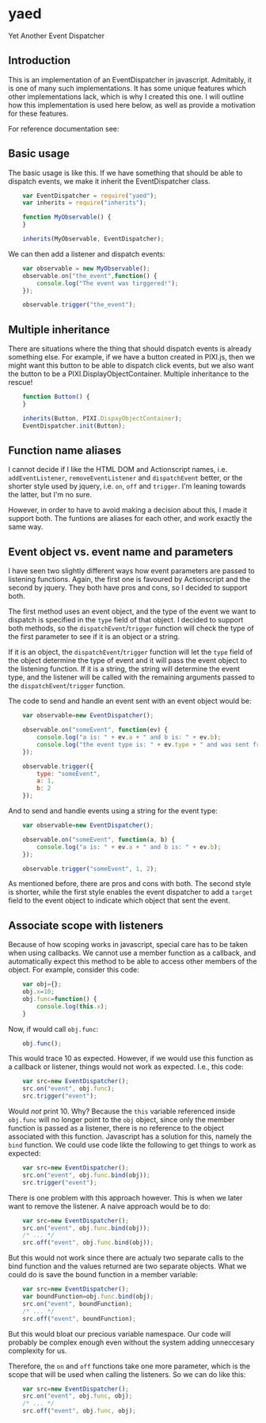 yaed
====

Yet Another Event Dispatcher

Introduction
------------

This is an implementation of an EventDispatcher in javascript. Admitably, it is one of many such
implementations. It has some unique features which other implementations lack, which is why
I created this one. I will outline how this implementation is used here below, as well as provide
a motivation for these features.

For reference documentation see:

Basic usage
-----------

The basic usage is like this. If we have something that should be able to dispatch events,
we make it inherit the EventDispatcher class.

````javascript
    var EventDispatcher = require("yaed");
    var inherits = require("inherits");

    function MyObservable() {
    }

    inherits(MyObservable, EventDispatcher);
````

We can then add a listener and dispatch events:

````javascript
    var observable = new MyObservable();
    observable.on("the_event",function() {
        console.log("The event was tirggered!");
    });

    observable.trigger("the_event");
````

Multiple inheritance
--------------------

There are situations where the thing that should dispatch events is already something else.
For example, if we have a button created in PIXI.js, then we might want this button to be
able to dispatch click events, but we also want the button to be a PIXI.DisplayObjectContainer.
Multiple inheritance to the rescue!

````javascript
    function Button() {
    }

    inherits(Button, PIXI.DispayObjectContainer);
    EventDispatcher.init(Button);
````

Function name aliases
---------------------

I cannot decide if I like the HTML DOM and Actionscript names, i.e. `addEventListener`, 
`removeEventListener` and `dispatchEvent` better, or the shorter style used by jquery, i.e.
`on`, `off` and `trigger`. I'm leaning towards the latter, but I'm no sure.

However, in order to have to avoid making a decision about this, I made it support both. The 
funtions are aliases for each other, and work exactly the same way.

Event object vs. event name and parameters
------------------------------------------

I have seen two slightly different ways how event parameters are passed to listening functions.
Again, the first one is favoured by Actionscript and the second by jquery. They both have pros
and cons, so I decided to support both.

The first method uses an event object, and the type of the event we want to dispatch is
specified in the `type` field of that object. I decided to support both methods, so the
`dispatchEvent`/`trigger` function will check the type of the first parameter to see if
it is an object or a string.

If it is an object, the `dispatchEvent`/`trigger` function will let the `type` field of
the object determine the type of event and it will pass the event object to the listening
function. If it is a string, the string will determine the event type, and the listener
will be called with the remaining arguments passed to the `dispatchEvent`/`trigger` function.

The code to send and handle an event sent with an event object would be:

````javascript
    var observable=new EventDispatcher();

    observable.on("someEvent", function(ev) {
        console.log("a is: " + ev.a + " and b is: " + ev.b);
        console.log("the event type is: " + ev.type + " and was sent from: " + ev.target);
    });

    observable.trigger({
        type: "someEvent",
        a: 1,
        b: 2
    });
````

And to send and handle events using a string for the event type:

````javascript
    var observable=new EventDispatcher();

    observable.on("someEvent", function(a, b) {
        console.log("a is: " + ev.a + " and b is: " + ev.b);
    });

    observable.trigger("someEvent", 1, 2);
````

As mentioned before, there are pros and cons with both. The second style is shorter, while
the first style enables the event dispatcher to add a `target` field to the event object
to indicate which object that sent the event.

Associate scope with listeners
------------------------------

Because of how scoping works in javascript, special care has to be taken when using callbacks. We cannot
use a member function as a callback, and automatically expect this method to be able to access other
members of the object. For example, consider this code:

````javascript
    var obj={};
    obj.x=10;
    obj.func=function() {
        console.log(this.x);
    }
````

Now, if would call `obj.func`:

````javascript
    obj.func();
````

This would trace 10 as expected. However, if we would use this function as a callback or listener, things
would not work as expected. I.e., this code:

````javascript
    var src=new EventDispatcher();
    src.on("event", obj.func);
    src.trigger("event");
````

Would _not_ print 10. Why? Because the `this` variable referenced inside `obj.func` will no longer
point to the `obj` object, since only the member function is passed as a listener, there is no reference
to the object associated with this function. Javascript has a solution for this, namely the `bind` function.
We could use code likte the following to get things to work as expected:

````javascript
    var src=new EventDispatcher();
    src.on("event", obj.func.bind(obj));
    src.trigger("event");
````

There is one problem with this approach however. This is when we later want to remove the listener. A naive
approach would be to do:

````javascript
    var src=new EventDispatcher();
    src.on("event", obj.func.bind(obj));
    /* ... */
    src.off("event", obj.func.bind(obj));
````

But this would not work since there are actualy two separate calls to the bind function and the values
returned are two separate objects. What we could do is save the bound function in a member variable:

````javascript
    var src=new EventDispatcher();
    var boundFunction=obj.func.bind(obj);
    src.on("event", boundFunction);
    /* ... */
    src.off("event", boundFunction);
````

But this would bloat our precious variable namespace. Our code will probably be complex enough even
without the system adding unneccesary complexity for us.

Therefore, the `on` and `off` functions take one more parameter, which is the scope that will be used
when calling the listeners. So we can do like this:

````javascript
    var src=new EventDispatcher();
    src.on("event", obj.func, obj);
    /* ... */
    src.off("event", obj.func, obj);
````

